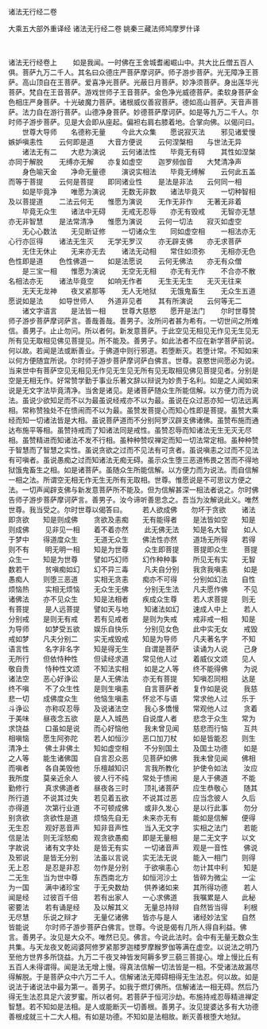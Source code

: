 <!-- { "loadSidebar": true } -->
诸法无行经二卷


大乘五大部外重译经
诸法无行经二卷
姚秦三藏法师鸠摩罗什译


　　

诸法无行经卷上
　　如是我闻。一时佛在王舍城耆阇崛山中。共大比丘僧五百人俱。菩萨九万二千人。其名曰众德庄严菩萨摩诃萨。师子游步菩萨。光无障净王菩萨。高山顶自在王菩萨。爱喜净光菩萨。光蔽日月菩萨。妙净须菩萨。身出莲华光菩萨。梵自在王音菩萨。游戏世师子王音菩萨。金色净光威德菩萨。柔软身菩萨金色相庄严身菩萨。十光破魔力菩萨。诸根威仪善寂菩萨。德如高山菩萨。天音声菩萨。法力自在游行菩萨。山德净身菩萨。妙德菩萨摩诃萨。如是等九万二千人。尔时师子游步菩萨。见是大会即从座起。偏袒右肩右膝着地。合掌向佛。以偈问曰。
　　世尊大导师　　名德称无量
　　今此大众集　　愿说寂灭法
　　邪见诸爱慢　　嫉妒嗔恚性
　　云何即是道　　大音方便说
　　云何涅槃相　　与世法无异
　　诸法无有二　　大悲为演说
　　云何诸法性　　毕竟无有碍
　　其性如涅槃　　亦同于解脱
　　无缚亦无解　　亦复如虚空
　　迦罗频伽音　　大梵清净声
　　身色喻天金　　净命无量德
　　演说实相法　　毕竟无缚解
　　云何此五盖　　而等于菩提
　　云何是菩提　　即同诸业性
　　是法是非法　　云何同一相
　　如是毕竟净　　唯愿为演说
　　无数无非数　　诸法毕竟灭
　　一切种智相　　及以菩提道
　　二法云何无　　惟愿为演说
　　无作无非作　　无著无非着
　　毕竟无众生　　诸法中无碍
　　无戒无忍辱　　亦无有毁戒
　　无智亦无慧　　亦无非智慧
　　是法常清净　　惟愿为演说
　　云何一切法　　寂灭如虚空
　　无心心数法　　无见断证修
　　一切诸众生　　同如虚空相
　　一相法亦无　　心行亦叵得
　　诸法无生灭　　无学无罗汉
　　亦无辟支佛　　亦无求菩萨
　　无住无休止　　无来亦无去
　　诸法无动相　　常住如须弥
　　无相亦无色　　色性即是道
　　色性佛道一　　如是法愿说
　　云何无佛法　　亦无有众僧
　　是三宝一相　　惟愿为演说
　　无空无无相　　亦无有无作
　　不合亦不散　　名相法亦无
　　诸法毕竟空　　如响无作者
　　无生无无生　　无灭无往来
　　无天无龙神　　夜叉紧那等
　　无人无地狱　　无饿鬼畜生
　　无众生五道　　愿说如是法
　　如导世师人　　外道非见者
　　其有所演说　　云何等无二
　　诸文字语言　　是法皆一相
　　世尊大慈愍　　愿开是法门
　　尔时世尊赞师子游步菩萨摩诃萨言。善哉善哉。善男子。汝所问者甚为希有。一切世间之所难信。善男子。止止勿问。所以者何。新发意菩萨。于此空见无相见无作见无生见无所有见无取相见佛见菩提见。所不能及。善男子。如此法者不应在新学菩萨前说。何以故。若闻是法或断善业。于佛道中则行邪道。若堕断灭。若堕计常。不知如来以何方便随宜所说。尔时师子游步菩萨摩诃萨白佛言。世尊。哀愍世间愿必为说。当来世中有菩萨空见无相见无作见无生见无所有见无取相见佛见菩提见者。分别是空是无相无作。好常赞学勤于事业乐著文辞以辩说为妙贵于名利。如是之人闻如来说是无文字法毕竟清净。当舍是诸见。是诸菩萨随众生所能信解。以方便力而为说法。虽说少欲知足而不以为最虽说经戒亦不以为最。虽说在众过恶亦知一切法远离相。常称赞独处不在愦闹而不以为最。虽赞发菩提心而知心性即是菩提。虽赞大乘经而知一切诸法皆是大相。虽说菩萨道而不分别阿罗汉辟支佛诸佛。虽赞布施而通达布施平等相。虽赞持戒而了知诸法同是戒性。虽赞忍辱而知诸法无生无灭无尽相。虽赞精进而知诸法不发不行相。虽种种赞叹禅定而知一切法常定相。虽种种赞于智慧而了智慧之实性。虽说贪欲之过而不见法有可贪者。虽说嗔恚之过而不见法有可嗔者。虽说愚痴之过而知诸法无痴无碍。虽示众生堕三恶道怖畏之苦而不得地狱饿鬼畜生之相。如是诸菩萨。虽随众生所能信解。以方便力而为说法。而自信解一相之法。所谓空无相无作无生无所有无取相。世尊。惟愿说是不可思议方便之法。一切声闻辟支佛与新发意菩萨所不能及。但为信解甚深一相法者说之。尔时佛告师子游步菩萨摩诃萨言。善男子。汝今谛听善思念之。吾当为汝解说此义。唯然世尊。我当受之。尔时世尊以偈答曰。
　　若人欲成佛　　勿坏于贪欲
　　诸法即贪欲　　知是则成佛
　　贪欲及恚痴　　无有能得者
　　是法皆如空　　知是则成佛
　　见非见一相　　着不着亦然
　　此无佛无法　　知是名大智
　　如人于梦中　　得道度众生
　　无道无众生　　佛法性亦然
　　道场无所得　　若得则不有
　　明无明一相　　知是为世尊
　　众生即菩提　　菩提即众生
　　菩提众生一　　知是为世尊
　　譬如巧幻师　　幻作种种事
　　所见无有实　　无智数若干
　　贫嗔痴如幻　　幻不异三毒
　　凡夫自分别　　我贪我嗔恚
　　如是愚痴人　　则堕三恶道
　　实相无贪恚　　痴亦不可得
　　分别如幻法　　自性烦恼热
　　实相无烦恼　　无众生无佛
　　分别无生法　　凡夫愿作佛
　　不见诸佛法　　亦不见众生
　　知是法相者　　疾成众生尊
　　若人求菩提　　则无有菩提
　　是人远菩提　　譬如天与地
　　知诸法如幻　　速成人中上
　　若人分别戒　　是则无有戒
　　若有见戒者　　是则为失戒
　　戒非戒一相　　知是为导师
　　如梦受五欲　　娱乐自快乐
　　分别见女色　　此中实无女
　　戒毁戒如梦　　凡夫分别二
　　实无戒毁戒　　知是为导师
　　凡夫著名字　　不知语言性
　　名字非名字　　知是得无生
　　自谓是菩萨　　读诵为人说
　　己身无所行　　但依恃种性
　　但读经求道　　常见他人过
　　着威仪文颂　　见人敬自贵
　　恃种性文颂　　不知法实相
　　如是之人等　　终不能得佛
　　为说诸法空　　恶心好诤讼
　　是人无佛法　　亦无有菩提
　　知嗔忍同相　　达是终不嗔
　　不了众生性　　是则生嗔恚
　　自言菩萨者　　复作如是说
　　我慈悲一切　　成佛度众生
　　他恼生嗔恚　　怀忿不与语
　　常求他人过　　乐于斗诤讼
　　亦称叹忍辱　　及说诸法空
　　我心多憍慢　　常观他人过
　　贪着于美味　　昼夜念五欲
　　是人入城邑　　自说度人者
　　悲念于众生　　常为求饶益
　　口虽如是说　　而心好恼他
　　我未曾见闻　　慈悲而行恼
　　互共相嗔恼　　愿生阿弥陀
　　若人如恒沙　　恶口加刀杖
　　如是皆能忍　　则生清净土
　　佛土非佛土　　知如虚空相
　　不分别国土　　及国土功德
　　如是之人等　　能生诸佛国
　　自言忍众恶　　见菩萨如佛
　　我未曾见闻　　佛相而嗔者
　　各自美毁他　　乐檀越知识
　　言我所教化　　护使令如法
　　汝应我所度　　莫亲近余人
　　彼人行不纯　　常处于愦闹
　　是人于佛道　　不能勤修行
　　真求佛道者　　昼夜各三时
　　顶礼诸菩萨　　应生恭敬心
　　随其所行道　　不说其过失
　　若见着五欲　　不说其过恶
　　应当念彼人　　久后亦得道
　　次第行业道　　不可顿成佛
　　或非久发心　　是以行此事
　　勿分别贪欲　　贪欲性是道
　　烦恼先自无　　未来亦无有
　　能如是信解　　便得无生忍
　　观好恶音声　　知非音声性
　　当入无文字　　实相之法门
　　若能信是法　　则无淫怒痴
　　观贪欲愚痴　　即是无量相
　　是二无文字　　以文字故说
　　诸有文字处　　是皆无有实
　　一切诸音声　　观是一音性
　　佛说及邪说　　是皆无分别
　　法虽以言说　　实无法无说
　　能入一相门　　则得无上忍
　　是忍是非忍　　勿作是分别
　　于欲嗔恚心　　勿计其中利
　　知是二无生　　当为世中尊
　　东西南北方　　如恒河沙土
　　皆碎为微尘　　一尘为一国
　　满中诸珍宝　　于无央数劫
　　供养诸如来　　其所得功德
　　若人闻是经　　过彼百千倍
　　若有出家人　　一心求佛道
　　我嘱累是人　　此秘密要法
　　若有诵是经　　及以解其义
　　无量总持辩　　自然皆当得
　　利根无尽慧　　乐说之辩才
　　无量亿诸佛　　皆亦与是人
　　诸经妙法宝　　自然皆能说
　　尔时师子游步菩萨白佛言。世尊。今说是偈有几所人得自利益。佛言。善男子。汝见是大众不。唯然已见。佛言。今说此法时。会中有无量无数众生共集。与天龙夜叉乾闼婆阿修罗紧那罗迦楼罗摩睺罗伽等满在虚空。以说法之明乃至他方世界多所饶益。九万二千夜叉神皆发阿耨多罗三藐三菩提心。增上慢比丘有五百人未得谓得。闻是法无增上慢。得真法信解一切法皆是一相。不受诸法故漏尽得解脱。于是菩萨众中六万二千人。信解诸法无障碍相得无生法忍。何以故。如是说法于诸说法中最为第一。善男子。如我于燃灯佛所。信解诸法一相无碍。然后乃得无生法忍具足六波罗蜜。所以者何。若菩萨于恒河沙劫。布施持戒忍辱精进禅定智慧。若不知如是法相。是人或能断灭一切善根。善男子。汝见提婆达多有大功德善根成就三十二大人相。有如是功德。不知如是法相故。断灭善根堕大地狱。
